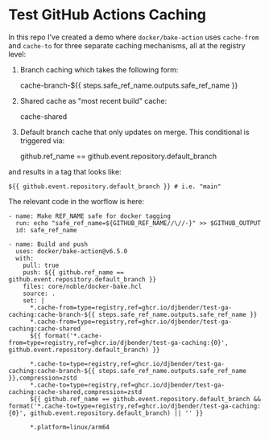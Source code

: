 # Test GitHub Actions Caching

In this repo I've created a demo where `docker/bake-action` uses `cache-from` and `cache-to` for three separate caching mechanisms, all at the registry level:

1. Branch caching which takes the following form:

    cache-branch-${{ steps.safe_ref_name.outputs.safe_ref_name }}

2. Shared cache as "most recent build" cache:

    cache-shared

3. Default branch cache that only updates on merge. This conditional is triggered via:

    github.ref_name == github.event.repository.default_branch

and results in a tag that looks like:

    ${{ github.event.repository.default_branch }} # i.e. "main"

The relevant code in the worflow is here:

    - name: Make REF_NAME safe for docker tagging
      run: echo "safe_ref_name=${GITHUB_REF_NAME//\//-}" >> $GITHUB_OUTPUT
      id: safe_ref_name

    - name: Build and push
      uses: docker/bake-action@v6.5.0
      with:
        pull: true
        push: ${{ github.ref_name == github.event.repository.default_branch }}
        files: core/noble/docker-bake.hcl
        source: .
        set: |
          *.cache-from=type=registry,ref=ghcr.io/djbender/test-ga-caching:cache-branch-${{ steps.safe_ref_name.outputs.safe_ref_name }}
          *.cache-from=type=registry,ref=ghcr.io/djbender/test-ga-caching:cache-shared
          ${{ format('*.cache-from=type=registry,ref=ghcr.io/djbender/test-ga-caching:{0}', github.event.repository.default_branch) }}

          *.cache-to=type=registry,ref=ghcr.io/djbender/test-ga-caching:cache-branch-${{ steps.safe_ref_name.outputs.safe_ref_name }},compression=zstd
          *.cache-to=type=registry,ref=ghcr.io/djbender/test-ga-caching:cache-shared,compression=zstd
          ${{ github.ref_name == github.event.repository.default_branch && format('*.cache-to=type=registry,ref=ghcr.io/djbender/test-ga-caching:{0}', github.event.repository.default_branch) || '' }}

          *.platform=linux/arm64
